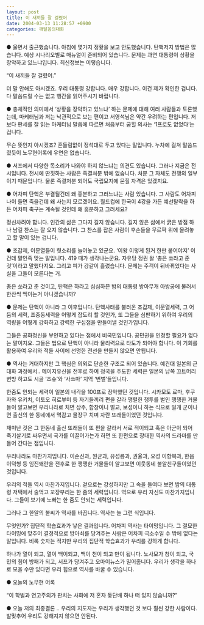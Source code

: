 ```yaml
---
layout: post
title: 이 새끼들 잘 걸렸어
date: 2004-03-13 11:28:57 +0900
categories: 깨달음의대화
---
```

● 울면서 출근했습니다. 아침에 몇가지 정황을 보고 안도했습니다. 탄핵저지 방법은 많습니다. 예상 시나리오별로 매뉴얼이 준비되어 있습니다. 문제는 과연 대통령이 상황을 장악하고 있느냐입니다. 최신정보는 이렇습니다.
  

  
“이 새끼들 잘 걸렸어.”
  

  
더 말 안해도 아시겠죠. 우리 대통령 강합니다. 매우 강합니다. 이건 제가 확인한 겁니다. 다 말씀드릴 수는 없고 행간을 읽어주시기 바랍니다.
  

  

  
● 총체적인 의미에서 ‘상황을 장악하고 있느냐’ 하는 문제에 대해 여러 사람들과 토론했는데, 마케터님과 저는 낙관적으로 보는 편이고 서영석님은 약간 우려하는 편입니다. 저보다 판세를 잘 읽는 마케터님 말씀에 따르면 처음부터 굽힐 의사는 ‘1프로도 없었다’는 겁니다.
  

  
무슨 뜻인지 아시겠죠? 흔들림없이 정석대로 두고 있다는 말입니다. 누차에 걸쳐 말씀드렸듯이 노무현어록에 우연은 없습니다.
  

  

  
● 서프에서 다양한 목소리가 나와야 하지 않느냐는 의견도 있습니다. 그러나 지금은 전시입니다. 전시에 딴짓하는 사람은 즉결처분 밖에 없습니다. 처분 그 자체도 전쟁의 일부이기 때문입니다. 물론 즉결처분 되어도 국립묘지에 묻힐 자격은 있겠지요.
  

  

  
● 어차피 탄핵은 부결될건데 왜 흥분하고 그러느냐는 사람 있습니다. 그 사람도 어차피 나이 들면 죽을건데 왜 사는지 모르겠어요. 월드컵에 한국이 4강을 가든 예선탈락을 하든 어차피 축구는 계속될 것인데 왜 흥분하고 그러세요?
  

  
정신차려야 합니다. 인간의 삶은 그다지 길지 않습니다. 길지 않은 삶에서 굵은 방점 하나 남길 찬스는 잘 오지 않습니다. 그 찬스를 잡은 사람이 후손들을 무르팍 위에 올려놓고 할 말이 있는 겁니다.
  

  

  
● 조갑제, 이문열들이 헛소리를 늘어놓고 있군요. ‘이왕 이렇게 된거 한판 붙어야지’ 이건데 말인즉 맞는 말입니다. 419 때가 생각나는군요. 자유당 정권 왈 ‘총은 쏘라고 준 것’이라고 말했다지요. 그리고 피가 강같이 흘렀습니다. 문제는 주객이 뒤바뀌었다는 사실을 그들이 모른다는 거.
  

  
총은 쏘라고 준 것이고, 탄핵은 하라고 심심하믄 밤의 대통령 방아무개 아방궁에 불러서 한잔씩 멕이는거 아니겠습니까?
  

  

  
● 문제는 탄핵이 아니라 그 이후입니다. 탄핵사태를 불러온 조갑제, 이문열세력, 그 어둠의 세력, 조중동세력을 어떻게 잡도리 할 것인가, 또 그들을 심판하기 위하여 우리의 역량을 어떻게 강화하고 강력한 구심점을 만들어낼 것인가입니다.
  

  
그들은 공화정신을 부인하고 있다는 점에서 비국민입니다. 공민권을 인정할 필요가 없다는 말이지요. 그들은 법으로 탄핵이 아니라 물리력으로 타도가 되어야 합니다. 이 기회를 활용하여 우리와 적들 사이에 선명한 전선을 만들지 않으면 안됩니다.
  

  

  
● 역사는 거대하지만 그 핵심은 의외로 단순한 구조로 되어 있습니다. 예컨대 일본의 근대화 과정에서.. 메이지유신을 전후로 하여 정국을 주도한 세력은 일본의 남쪽 끄트머리 변방 하고도 시골 ‘조슈’와 ‘사쓰마’ 지역 ‘번벌’들입니다.
  

  
한줌도 안되는 세력이 일본의 내각을 100프로 장악했던 것입니다. 시카모토 료마, 후쿠자와 유키치, 이토오 히로부미 등 자기들끼리 편을 갈라 맹렬한 쟁투를 벌인 쟁쟁한 거물들이 알고보면 우리나라로 치면 상주, 함창이니 벌교, 보성이니 하는 식으로 일개 군이나 면 출신의 한 동네에서 멱감고 물장구 치며 자란 또래들이었던 것입니다.
  

  
재미난 것은 그 한동네 출신 또래들이 또 편을 갈라서 서로 적이되고 혹은 아군이 되어 죽기살기로 싸우면서 국가를 이끌어가는가 하면 또 한편으로 장대한 역사의 드라마를 만들어 간다는 점입니다.
  

  
우리나라도 마찬가지입니다. 이순신과, 원균과, 유성룡과, 권율과, 오성 이항복과, 한음 이덕형 등 임진왜란을 전후로 한 쟁쟁한 거물들이 알고보면 이웃동네 불알친구들이었던 것입니다.
  

  
우리의 적들 역시 마찬가지입니다. 겉으로는 강성하지만 그 속을 들여다 보면 밤의 대통령 저택에서 술먹고 꼬장부리는 한 줌의 세력입니다. 역으로 우리 자신도 마찬가지입니다. 그들이 보기에 노빠는 한 줌도 안되는 세력입니다.
  

  
그러나 그 한알의 불씨가 역사를 바꿉니다. 역사는 늘 그런 식입니다.
  

  
무엇인가? 집단적 학습효과가 낳은 결과입니다. 어차피 역사는 타이밍입니다. 그 절묘한 타이밍에 맞추어 결정적으로 방아쇠를 당겨주는 사람은 어차피 극소수일 수 밖에 없다는 말입니다. 비록 숫자는 적지만 우리의 집단적 학습효과가 우리를 강하게 합니다.
  

  
하나가 열이 되고, 열이 백이되고, 백이 천이 되고 만이 됩니다. 노사모가 창이 되고, 국민의 힘이 방패가 되고, 서프가 당겨주고 오마이뉴스가 밀어줍니다. 우리가 생각을 하나로 모을 수만 있다면 우리 힘으로 역사를 바꿀 수 있습니다.
  

  

  
● 오늘의 노무현 어록
  

  
“이 학벌과 연고주의가 판치는 사회에 저 혼자 돛단배 하나 떠 있지 않습니까?”
  

  

  
● 오늘 저의 최종결론 .. 우리의 지도자는 우리가 생각했던 것 보다 훨씬 강한 사람이다. 발맞추어 우리도 강해지지 않으면 안된다.